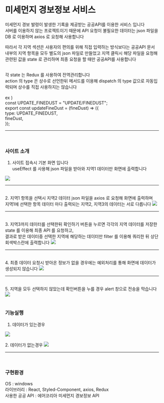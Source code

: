 # 미세먼지 경보정보 서비스

미세먼지 경보 발령이 발생한 기록을 제공받는 공공API를 이용한 서비스 입니다<br/>
서버를 이용하지 않는 프로젝트이기 때문에 API 요청이 불필요한 데이터는 json 파일을 DB 로 이용하며 axios 로 요청해 사용합니다

따라서 각 지역 섹션은 사용자의 편의를 위해 직접 입력하는 방식보다는 공공API 문서 내부의 지역 항목을 모두 별도의 json 파일로 만들었고
지역 클릭시 해당 파일을 요청해 관련된 값을 state 로 관리하며 최종 요청을 할 때만 공공API를 사용합니다

<br/>
각 state 는 Redux 를 사용하여 전역관리합니다<br/>
action 의 type 은 상수로 선언한뒤 메서드를 이용해 dispatch 의 type 값으로 자동입력되며
상수를 직접 사용하지는 않습니다
<br/>
<br/>
ex )<br/>
const UPDATE_FINEDUST = "UPDATE/FINEDUST";<br/>
export const updateFineDust = (fineDust) => ({<br/>
  type: UPDATE_FINEDUST,<br/>
  fineDust,<br/>
});
<br/>
<hr />
<br/>

### 사이트 소개

1. 사이트 접속시 기본 화면 입니다<br/>
useEffect 를 사용해 json 파일을 받아와 지역1 데이터만 화면에 출력합니다
<img src="https://user-images.githubusercontent.com/69440128/202608342-41cd27c1-6071-4f9f-a78b-7011ea54f959.JPG" />
<hr />

<br/>
2. 지역1 항목을 선택시 지역2 데이터 json 파일을 axios 로 요청해 화면에 출력하며<br/>
지역1에 선택한 항목 데이터 마다 출력되는 지역2, 지역3의 데이터는 서로 다릅니다
<img src="https://user-images.githubusercontent.com/69440128/202608345-fec42d63-75cf-44ab-ae01-634da456cd04.JPG" />
<hr />

<br/>
3. 지역3까지 데이터를 선택한뒤 확인하기 버튼을 누르면 각각의 지역 데이터를 저장한 state 를 이용해 최종 API 를 요청하고,<br/>
결과로 받은 데이터중 선택한 지역에 해당하는 데이터만 filter 를 이용해 쿼리한 뒤 상단 회색박스란에 출력합니다
<img src="https://user-images.githubusercontent.com/69440128/202608346-805a3285-71de-4600-aaba-cbbb78daa721.JPG" />
<hr />


<br/>
4. 최종 데이터 요청시 받아온 정보가 없을 경우에는 예외처리를 통해 화면에 데이터가 생성되지 않습니다
<img src="https://user-images.githubusercontent.com/69440128/202608348-0f783b09-c78b-41ce-91ba-2d2340cb7fdd.JPG" />
<hr />


<br/>
5. 지역을 모두 선택하지 않았는데 확인버튼을 누를 경우 alert 창으로 전송을 막습니다
<img src="https://user-images.githubusercontent.com/69440128/202608337-d3803248-e575-423e-a7af-4e8aa048f374.JPG" />
<br/>
<br/>

### 기능실행
1. 데이터가 있는경우
<img src="https://user-images.githubusercontent.com/69440128/202831264-e4047f7a-e22a-434a-a310-c0b47b9d0cdc.gif" />
<br/>
<br/>
2. 데이터가 없는경우
<img src="https://user-images.githubusercontent.com/69440128/202831267-1e92dcd4-9650-423f-866a-af3421f68815.gif" />

<hr />
<br/>

### 구현환경

OS : windows<br/>
라이브러리 : React, Styled-Component, axios, Redux<br/>
사용한 공공 API : 에어코리아 미세먼지 경보정보 API     
